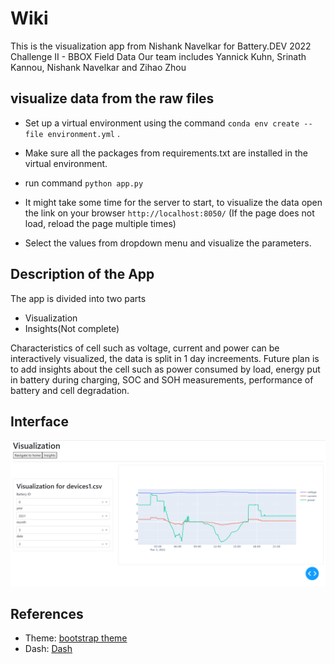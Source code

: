 # Wiki
This is the visualization app from Nishank Navelkar for Battery.DEV 2022 Challenge II - BBOX Field Data
Our team includes Yannick Kuhn, Srinath Kannou, Nishank Navelkar and Zihao Zhou

## visualize data from the raw files
- Set up a virtual environment using the command `conda env create --file environment.yml` .

- Make sure all the packages from requirements.txt are installed in the virtual environment.
  
- run command `python app.py` 
  
- It might take some time for the server to start, to visualize the data open the link on your browser `http://localhost:8050/` (If the page does not load, reload the page multiple times)

- Select the values from dropdown menu and visualize the parameters.

## Description of the App
The app is divided into two parts
- Visualization
- Insights(Not complete)

Characteristics of cell such as voltage, current and power can be interactively visualized, the data is split in 1 day increements. 
Future plan is to add insights about the cell such as power consumed by load, energy put in battery during charging, SOC and SOH measurements, performance of battery and cell degradation.

## Interface
![Image](img2.png)

## References
- Theme: [bootstrap theme](https://dash-bootstrap-components.opensource.faculty.ai/examples/iris/)
- Dash: [Dash](https://dash.plotly.com/)